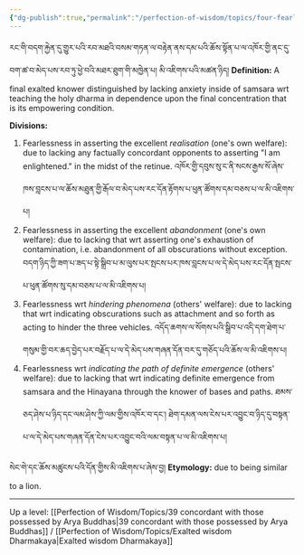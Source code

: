 ```yaml
---
{"dg-publish":true,"permalink":"/perfection-of-wisdom/topics/four-fearlessnesses/"}
---
```


རང་གི་བདག་རྐྱེན་དུ་གྱུར་པའི་རབ་མཐའི་བསམ་གཏན་ལ་བརྟེན་ནས་དམ་པའི་ཆོས་སྟོན་པ་ལ་འཁོར་གྱི་ནང་དུ་བག་ཚ་བ་མེད་པས་རབ་ཏུ་ཕྱེ་བའི་མཐར་ཐུག་གི་མཁྱེན་པ། 
མི་འཇིགས་པའི་མཚན་ཉིད།
**Definition:** A final exalted knower distinguished by lacking anxiety inside of samsara wrt teaching the holy dharma in dependence upon the final concentration that is its empowering condition.

**Divisions:**
1. Fearlessness in asserting the excellent *realisation* (one's own welfare): due to lacking any factually concordant opponents to asserting "I am enlightened." in the midst of the retinue.
   འཁོར་གྱི་དབུས་སུ་ང་ནི་སངས་རྒྱས་སོ་ཞེས་ཁས་བླངས་པ་ལ་ཆོས་མཐུན་གྱི་རྒོལ་བ་མེད་པས་རང་དོན་རྟོགས་པ་ཕུན་ཚོགས་དམ་བཅས་པ་ལ་མི་འཇིགས་པ།
2. Fearlessness in asserting the excellent *abandonment* (one's own welfare): due to lacking that wrt asserting one's exhaustion of contamination, i.e. abandonment of all obscurations without exception.
   བདག་ཉིད་ཀྱི་ཟག་པ་ཟད་པ་སྟེ་སྒྲིབ་པ་མ་ལུས་པར་སྤངས་པར་ཁས་བླངས་པ་ལ་དེ་མེད་པས་རང་དོན་སྤངས་པ་ཕུན་ཚོགས་སུ་དམ་བཅས་པ་ལ་མི་འཇིགས་པ།
3. Fearlessness wrt *hindering phenomena* (others' welfare): due to lacking that wrt indicating obscurations such as attachment and so forth as acting to hinder the three vehicles.
   འདོད་ཆགས་ལ་སོགས་པའི་སྒྲིབ་པ་འདི་དག་ཐེག་པ་གསུམ་གྱི་བར་ཆད་བྱེད་པར་བརྗོད་པ་ལ་དེ་མེད་པས་གཞན་དོན་བར་དུ་གཅོད་པའི་ཆོས་ལ་མི་འཇིགས་པ།
4. Fearlessness wrt *indicating the path of definite emergence* (others' welfare): due to lacking that wrt indicating definite emergence from samsara and the Hinayana through the knower of bases and paths.
   ཐམས་ཅད་ཤེས་པ་ཉིད་དང་ལམ་ཤེས་ཀྱི་ལམ་གྱིས་འཁོར་བ་དང༌། 
   ཐེག་དམན་ལས་ངེས་པར་འབྱུང་བ་ཉིད་དུ་བསྟན་པ་ལ་དེ་མེད་པས་གཞན་དོན་ངེས་པར་འབྱུང་བའི་ལམ་བསྟན་པ་ལ་མི་འཇིགས་པ།

སེང་གེ་དང་ཆོས་མཚུངས་པའི་དོན་གྱིས་མི་འཇིགས་པ་ཞེས་བྱ།
**Etymology:** due to being similar to a lion.


---
Up a level: [[Perfection of Wisdom/Topics/39 concordant with those possessed by Arya Buddhas\|39 concordant with those possessed by Arya Buddhas]] / [[Perfection of Wisdom/Topics/Exalted wisdom Dharmakaya\|Exalted wisdom Dharmakaya]]